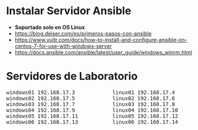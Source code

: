 # Instalar Servidor Ansible
* **Soportado solo en OS Linux**
* https://blog.deiser.com/es/primeros-pasos-con-ansible
* https://www.vultr.com/docs/how-to-install-and-configure-ansible-on-centos-7-for-use-with-windows-server
* https://docs.ansible.com/ansible/latest/user_guide/windows_winrm.html

# Servidores de Laboratorio
<pre>
windows01 192.168.17.3            linux01 192.168.17.4	
windows02 192.168.17.5            linux02 192.168.17.6
windows03 192.168.17.7            linux03 192.168.17.8
windows04 192.168.17.9            linux04 192.168.17.10
windows05 192.168.17.11           linux05 192.168.17.12
windows06 192.168.17.13           linux06 192.168.17.14
</pre>
